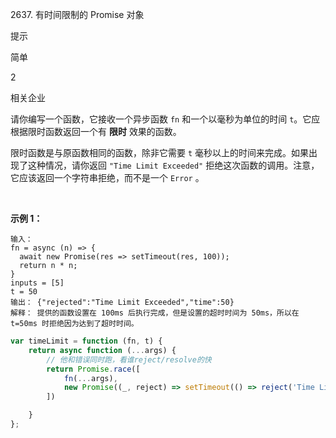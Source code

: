 2637. 有时间限制的 Promise 对象

提示

简单

2

相关企业

请你编写一个函数，它接收一个异步函数 `fn` 和一个以毫秒为单位的时间 `t`。它应根据限时函数返回一个有 **限时** 效果的函数。

限时函数是与原函数相同的函数，除非它需要 `t` 毫秒以上的时间来完成。如果出现了这种情况，请你返回 `"Time Limit Exceeded"` 拒绝这次函数的调用。注意，它应该返回一个字符串拒绝，而不是一个 `Error` 。

 

**示例 1：**

```
输入：
fn = async (n) => { 
  await new Promise(res => setTimeout(res, 100)); 
  return n * n; 
}
inputs = [5]
t = 50
输出： {"rejected":"Time Limit Exceeded","time":50}
解释： 提供的函数设置在 100ms 后执行完成，但是设置的超时时间为 50ms，所以在 t=50ms 时拒绝因为达到了超时时间。
```

```js
var timeLimit = function (fn, t) {
    return async function (...args) {
        // 他和错误同时跑，看谁reject/resolve的快
        return Promise.race([
            fn(...args),
            new Promise((_, reject) => setTimeout(() => reject('Time Limit Exceeded'), t))
        ])

    }
};